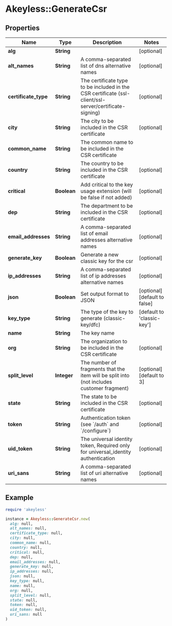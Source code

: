 # Akeyless::GenerateCsr

## Properties

| Name | Type | Description | Notes |
| ---- | ---- | ----------- | ----- |
| **alg** | **String** |  | [optional] |
| **alt_names** | **String** | A comma-separated list of dns alternative names | [optional] |
| **certificate_type** | **String** | The certificate type to be included in the CSR certificate (ssl-client/ssl-server/certificate-signing) | [optional] |
| **city** | **String** | The city to be included in the CSR certificate | [optional] |
| **common_name** | **String** | The common name to be included in the CSR certificate |  |
| **country** | **String** | The country to be included in the CSR certificate | [optional] |
| **critical** | **Boolean** | Add critical to the key usage extension (will be false if not added) | [optional] |
| **dep** | **String** | The department to be included in the CSR certificate | [optional] |
| **email_addresses** | **String** | A comma-separated list of email addresses alternative names | [optional] |
| **generate_key** | **Boolean** | Generate a new classic key for the csr | [optional] |
| **ip_addresses** | **String** | A comma-separated list of ip addresses alternative names | [optional] |
| **json** | **Boolean** | Set output format to JSON | [optional][default to false] |
| **key_type** | **String** | The type of the key to generate (classic-key/dfc) | [default to &#39;classic-key&#39;] |
| **name** | **String** | The key name |  |
| **org** | **String** | The organization to be included in the CSR certificate | [optional] |
| **split_level** | **Integer** | The number of fragments that the item will be split into (not includes customer fragment) | [optional][default to 3] |
| **state** | **String** | The state to be included in the CSR certificate | [optional] |
| **token** | **String** | Authentication token (see &#x60;/auth&#x60; and &#x60;/configure&#x60;) | [optional] |
| **uid_token** | **String** | The universal identity token, Required only for universal_identity authentication | [optional] |
| **uri_sans** | **String** | A comma-separated list of uri alternative names | [optional] |

## Example

```ruby
require 'akeyless'

instance = Akeyless::GenerateCsr.new(
  alg: null,
  alt_names: null,
  certificate_type: null,
  city: null,
  common_name: null,
  country: null,
  critical: null,
  dep: null,
  email_addresses: null,
  generate_key: null,
  ip_addresses: null,
  json: null,
  key_type: null,
  name: null,
  org: null,
  split_level: null,
  state: null,
  token: null,
  uid_token: null,
  uri_sans: null
)
```

